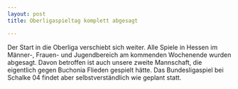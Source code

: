 ```yaml
---
layout: post
title: Oberligaspieltag komplett abgesagt

---
```


Der Start in die Oberliga verschiebt sich weiter. Alle Spiele in Hessen im Männer-, Frauen- und Jugendbereich am kommenden Wochenende wurden abgesagt. Davon betroffen ist auch unsere zweite Mannschaft, die eigentlich gegen Buchonia Flieden gespielt hätte. Das Bundesligaspiel bei Schalke 04 findet aber selbstverständlich wie geplant statt.


